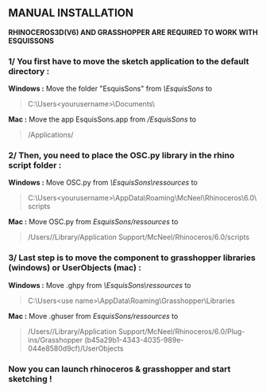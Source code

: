## MANUAL INSTALLATION 
**RHINOCEROS3D(V6) AND GRASSHOPPER ARE REQUIRED TO WORK WITH ESQUISSONS**

### 1/ You first have to move the sketch application to the default directory :

**Windows :** Move the folder "EsquisSons" from *\EsquisSons* to 
>C:\Users\<yourusername>\Documents\

**Mac :** Move the app EsquisSons.app from */EsquisSons* to 
>/Applications/

### 2/ Then, you need to place the OSC.py library in the rhino script folder :

**Windows :** Move OSC.py from *\EsquisSons\ressources* to
>C:\Users\<yourusername>\AppData\Roaming\McNeel\Rhinoceros\6.0\scripts

**Mac :** Move OSC.py from *EsquisSons/ressources* to
>/Users/<yourusername>/Library/Application Support/McNeel/Rhinoceros/6.0/scripts

### 3/ Last step is to move the component to grasshopper libraries (windows) or UserObjects (mac) :

**Windows :** Move <ComponentName>.ghpy from *\EsquisSons\ressources* to
>C:\Users\<use name>\AppData\Roaming\Grasshopper\Libraries

**Mac :** Move <ComponentName>.ghuser from *EsquisSons/ressources* to
>/Users/<yourusername>/Library/Application Support/McNeel/Rhinoceros/6.0/Plug-ins/Grasshopper (b45a29b1-4343-4035-989e-044e8580d9cf)/UserObjects
  
### Now you can launch rhinoceros & grasshopper and start sketching !

